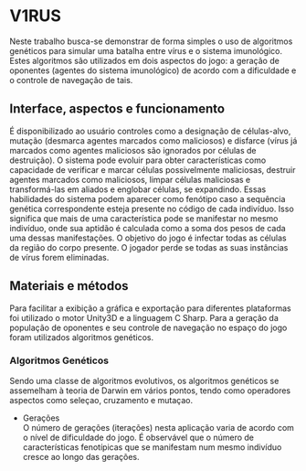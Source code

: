 # V1RUS
Neste trabalho busca-se demonstrar de forma simples o uso de algoritmos genéticos para simular uma batalha entre vírus e o sistema imunológico. Estes algoritmos são utilizados em dois aspectos do jogo: a geração de oponentes (agentes do sistema imunológico) de acordo com a dificuldade e o controle de navegação de tais.

## Interface, aspectos e funcionamento

É disponibilizado ao usuário controles como a designação de células-alvo, mutação (desmarca agentes marcados como maliciosos) e disfarce (vírus já marcados como agentes maliciosos são ignorados por células de destruição). O sistema pode evoluir para obter características como capacidade de verificar e marcar células possivelmente maliciosas, destruir agentes marcados como maliciosos, limpar células maliciosas e transformá-las em aliados e englobar células, se expandindo. Essas habilidades do sistema podem aparecer como fenótipo caso a sequência genética correspondente esteja presente no código de cada indivíduo. Isso significa que mais de uma característica pode se manifestar no mesmo indivíduo, onde sua aptidão é calculada como a soma dos pesos de cada uma dessas manifestações. O objetivo do jogo é infectar todas as células da região do corpo presente. O jogador perde se todas as suas instâncias de vírus forem eliminadas.

## Materiais e métodos

Para facilitar a exibição a gráfica e exportação para diferentes plataformas foi utilizado o motor Unity3D e a linguagem C Sharp. Para a geração da população de oponentes e seu controle de navegação no espaço do jogo foram utilizados algoritmos genéticos.

### Algoritmos Genéticos

Sendo uma classe de algoritmos evolutivos, os algoritmos genéticos se assemelham à teoria de Darwin em vários pontos, tendo como operadores aspectos como seleçao, cruzamento e mutaçao.

- Gerações<br/>
O número de gerações (iterações) nesta aplicação varia de acordo com o nível de dificuldade do jogo. É observável que o número de características fenotípicas que se manifestam num mesmo indivíduo cresce ao longo das gerações.
